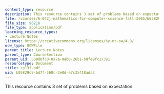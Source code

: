 ```yaml
---
content_type: resource
description: This resource contains 3 set of problems based on expectation.
file: /courses/6-042j-mathematics-for-computer-science-fall-2005/b05829c5bd7f568c3e0de7c35418ada3_cp13f.pdf
file_size: 96218
file_type: application/pdf
learning_resource_types:
- Lecture Notes
license: https://creativecommons.org/licenses/by-nc-sa/4.0/
ocw_type: OCWFile
parent_title: Lecture Notes
parent_type: CourseSection
parent_uid: 560d0fc0-0a7a-0ab0-26b1-b8fe9fc17391
resourcetype: Document
title: cp13f.pdf
uid: b05829c5-bd7f-568c-3e0d-e7c35418ada3
---
```

This resource contains 3 set of problems based on expectation.
